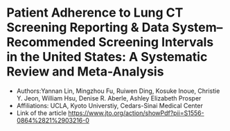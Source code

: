 #  Patient Adherence to Lung CT Screening Reporting & Data System–Recommended Screening Intervals in the United States: A Systematic Review and Meta-Analysis
*  Authors:Yannan Lin, Mingzhou Fu, Ruiwen Ding, Kosuke Inoue, Christie Y. Jeon, William Hsu, Denise R. Aberle, Ashley Elizabeth Prosper
*  Affiliations: UCLA, Kyoto Universtiy, Cedars-Sinai Medical Center
* Link of the article https://www.jto.org/action/showPdf?pii=S1556-0864%2821%2903216-0
